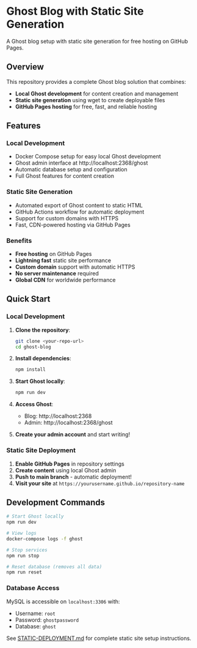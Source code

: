 # Ghost Blog with Static Site Generation

A Ghost blog setup with static site generation for free hosting on GitHub Pages.

## Overview

This repository provides a complete Ghost blog solution that combines:
- **Local Ghost development** for content creation and management
- **Static site generation** using wget to create deployable files
- **GitHub Pages hosting** for free, fast, and reliable hosting

## Features

### Local Development
- Docker Compose setup for easy local Ghost development
- Ghost admin interface at http://localhost:2368/ghost
- Automatic database setup and configuration
- Full Ghost features for content creation

### Static Site Generation
- Automated export of Ghost content to static HTML
- GitHub Actions workflow for automatic deployment
- Support for custom domains with HTTPS
- Fast, CDN-powered hosting via GitHub Pages

### Benefits
- **Free hosting** on GitHub Pages
- **Lightning fast** static site performance
- **Custom domain** support with automatic HTTPS
- **No server maintenance** required
- **Global CDN** for worldwide performance

## Quick Start

### Local Development

1. **Clone the repository**:
   ```bash
   git clone <your-repo-url>
   cd ghost-blog
   ```

2. **Install dependencies**:
   ```bash
   npm install
   ```

3. **Start Ghost locally**:
   ```bash
   npm run dev
   ```

4. **Access Ghost**:
   - Blog: http://localhost:2368
   - Admin: http://localhost:2368/ghost

5. **Create your admin account** and start writing!

### Static Site Deployment

1. **Enable GitHub Pages** in repository settings
2. **Create content** using local Ghost admin
3. **Push to main branch** - automatic deployment!
4. **Visit your site** at `https://yourusername.github.io/repository-name`

## Development Commands

```bash
# Start Ghost locally
npm run dev

# View logs
docker-compose logs -f ghost

# Stop services
npm run stop

# Reset database (removes all data)
npm run reset
```

### Database Access

MySQL is accessible on `localhost:3306` with:
- Username: `root`
- Password: `ghostpassword`
- Database: `ghost`

See [STATIC-DEPLOYMENT.md](STATIC-DEPLOYMENT.md) for complete static site setup instructions.
